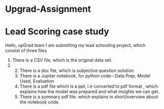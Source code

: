 # Upgrad-Assignment
# Lead Scoring case study
Hello, upGrad team
I am submitting my lead schooling project, which consist of three files
1. There is a CSV file, which is the original data set.
2. 2. There is a doc file, which is subjective question solution
   3. There is a Jupiter notebook, for python code--Data Prep, Model Used, Evaluation
   4. There is a pdf file which is a ppt, i.e converted to pdf format , which explains how the model was prepared and what insights we can get.
   5. There is a summary pdf file. which explains in short/overview about the notebook code.

